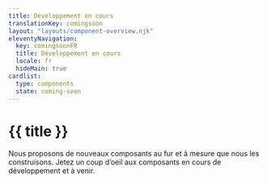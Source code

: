 ```yaml
---
title: Développement en cours
translationKey: comingsoon
layout: "layouts/component-overview.njk"
eleventyNavigation:
  key: comingsoonFR
  title: Développement en cours
  locale: fr
  hideMain: true
cardlist:
  type: components
  state: coming-soon
---
```


# {{ title }}

Nous proposons de nouveaux composants au fur et à mesure que nous les construisons.   Jetez un coup d’oeil aux composants en cours de développement et à venir.
